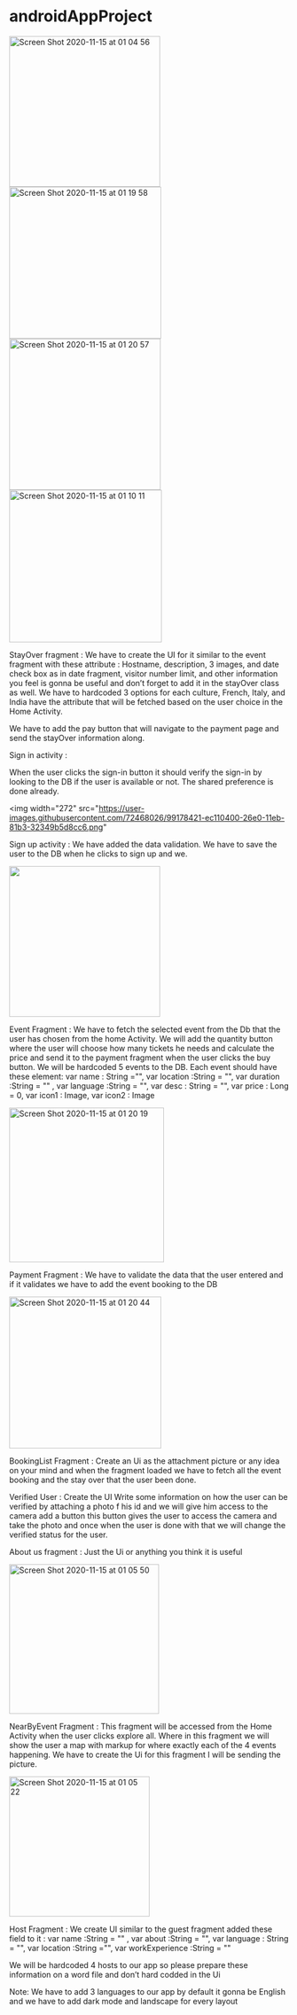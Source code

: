 # androidAppProject


<img width="272" alt="Screen Shot 2020-11-15 at 01 04 56" src="https://user-images.githubusercontent.com/72468026/99178425-f3d0a880-26e0-11eb-92cf-0527792b0111.png">
<img width="274" alt="Screen Shot 2020-11-15 at 01 19 58" src="https://user-images.githubusercontent.com/72468026/99178441-0f3bb380-26e1-11eb-8b7d-ca7cd2908947.png">
<img width="273" alt="Screen Shot 2020-11-15 at 01 20 57" src="https://user-images.githubusercontent.com/72468026/99178445-1662c180-26e1-11eb-811c-93039305f608.png">
<img width="275" alt="Screen Shot 2020-11-15 at 01 10 11" src="https://user-images.githubusercontent.com/72468026/99178447-195db200-26e1-11eb-948d-14553aca0196.png">

StayOver fragment : 
We have to create the UI for it similar to the event fragment with these attribute : 
Hostname, description, 3 images, and date check box as in date fragment, visitor number limit,  and other information you feel is gonna be useful and don’t forget to add it in the stayOver class as well. 
We have to hardcoded 3 options for each culture, French, Italy, and India have the attribute that will be fetched based on the user choice in the Home Activity. 

We have to add the pay button that will navigate to the payment page and send the stayOver information along. 



Sign in activity : 

When the user clicks the sign-in button it should verify the sign-in by looking to the DB if the user is available or not. 
The shared preference is done already. 

<img width="272" src="https://user-images.githubusercontent.com/72468026/99178421-ec110400-26e0-11eb-81b3-32349b5d8cc6.png"

Sign up activity : 
We have added the data validation. We have to save the user to the DB when he clicks to sign up and we. 

<img width="272" src="https://user-images.githubusercontent.com/72468026/99178422-ef0bf480-26e0-11eb-9abc-717e57205f2f.png">

Event Fragment : 
We have to fetch the selected event from the Db that the user has chosen from the home Activity. We will add the quantity button where the user will choose how many tickets he needs and calculate the price and send it to the payment fragment when the user clicks the buy button.
We will be hardcoded 5 events to the DB. Each event should have these element: 
var name : String ="",
var location :String = "",
var duration :String = "" ,
var language :String = "",
var desc : String = "",
var price : Long = 0,
var icon1 : Image,
var icon2 : Image

<img width="279" alt="Screen Shot 2020-11-15 at 01 20 19" src="https://user-images.githubusercontent.com/72468026/99178436-0a76ff80-26e1-11eb-870e-d819ff97de28.png">



Payment Fragment : 
We have to validate the data that the user entered and if it validates we have to add the event booking to the DB 

<img width="274" alt="Screen Shot 2020-11-15 at 01 20 44" src="https://user-images.githubusercontent.com/72468026/99178443-1498fe00-26e1-11eb-8148-546c68af8b53.png">


BookingList Fragment :
Create an Ui as the attachment picture or any idea on your mind and when the fragment loaded we have to fetch all the event booking and the stay over that the user been done. 


Verified User :
Create the UI Write some information on how the user can be verified by attaching a photo f his id and we will give him access to the camera add a button this button gives the user to access the camera and take the photo and once when the user is done with that we will change the verified status for the user. 


About us fragment :
Just the Ui or anything you think it is useful

<img width="270" alt="Screen Shot 2020-11-15 at 01 05 50" src="https://user-images.githubusercontent.com/72468026/99178449-1bc00c00-26e1-11eb-92bf-24bf8be00600.png">

NearByEvent Fragment :
This fragment will be accessed from the Home Activity when the user clicks explore all. Where in this fragment we will show the user a map with markup for where exactly each of the 4 events happening. We have to create the Ui for this fragment I will be sending the picture. 

<img width="253" alt="Screen Shot 2020-11-15 at 01 05 22" src="https://user-images.githubusercontent.com/72468026/99178429-f7fcc600-26e0-11eb-94d9-0f96f3e24d5e.png">

Host Fragment :
We create UI similar to the guest fragment added these field to it :
var name :String = "" ,
var about :String = "",
var language : String = "",
var location :String ="",
var workExperience :String = ""

We will be hardcoded 4 hosts to our app so please prepare these information on a word file and don’t hard codded in the Ui






Note: We have to add 3 languages to our app by default it gonna be English and we have to add dark mode and landscape for every layout

